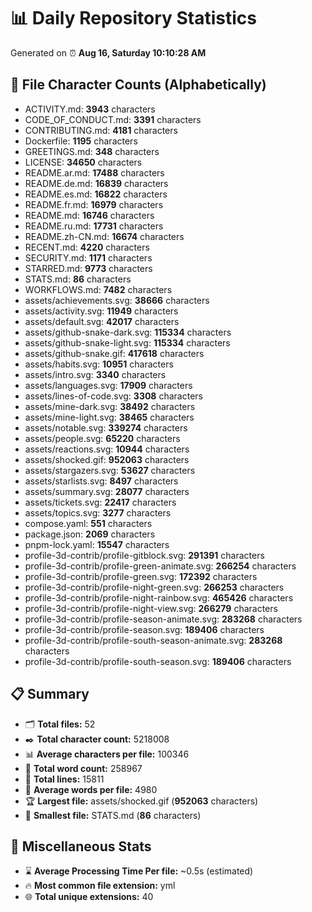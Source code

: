 # 📊 Daily Repository Statistics
Generated on ⏰ **Aug 16, Saturday 10:10:28 AM**

## 📂 File Character Counts (Alphabetically)
- ACTIVITY.md: **3943** characters
- CODE_OF_CONDUCT.md: **3391** characters
- CONTRIBUTING.md: **4181** characters
- Dockerfile: **1195** characters
- GREETINGS.md: **348** characters
- LICENSE: **34650** characters
- README.ar.md: **17488** characters
- README.de.md: **16839** characters
- README.es.md: **16822** characters
- README.fr.md: **16979** characters
- README.md: **16746** characters
- README.ru.md: **17731** characters
- README.zh-CN.md: **16674** characters
- RECENT.md: **4220** characters
- SECURITY.md: **1171** characters
- STARRED.md: **9773** characters
- STATS.md: **86** characters
- WORKFLOWS.md: **7482** characters
- assets/achievements.svg: **38666** characters
- assets/activity.svg: **11949** characters
- assets/default.svg: **42017** characters
- assets/github-snake-dark.svg: **115334** characters
- assets/github-snake-light.svg: **115334** characters
- assets/github-snake.gif: **417618** characters
- assets/habits.svg: **10951** characters
- assets/intro.svg: **3340** characters
- assets/languages.svg: **17909** characters
- assets/lines-of-code.svg: **3308** characters
- assets/mine-dark.svg: **38492** characters
- assets/mine-light.svg: **38465** characters
- assets/notable.svg: **339274** characters
- assets/people.svg: **65220** characters
- assets/reactions.svg: **10944** characters
- assets/shocked.gif: **952063** characters
- assets/stargazers.svg: **53627** characters
- assets/starlists.svg: **8497** characters
- assets/summary.svg: **28077** characters
- assets/tickets.svg: **22417** characters
- assets/topics.svg: **3277** characters
- compose.yaml: **551** characters
- package.json: **2069** characters
- pnpm-lock.yaml: **15547** characters
- profile-3d-contrib/profile-gitblock.svg: **291391** characters
- profile-3d-contrib/profile-green-animate.svg: **266254** characters
- profile-3d-contrib/profile-green.svg: **172392** characters
- profile-3d-contrib/profile-night-green.svg: **266253** characters
- profile-3d-contrib/profile-night-rainbow.svg: **465426** characters
- profile-3d-contrib/profile-night-view.svg: **266279** characters
- profile-3d-contrib/profile-season-animate.svg: **283268** characters
- profile-3d-contrib/profile-season.svg: **189406** characters
- profile-3d-contrib/profile-south-season-animate.svg: **283268** characters
- profile-3d-contrib/profile-south-season.svg: **189406** characters

## 📋 Summary
- 🗂️ **Total files:** 52
- ✒️ **Total character count:** 5218008
- 📊 **Average characters per file:** 100346
- 📝 **Total word count:** 258967
- 🧾 **Total lines:** 15811
- 📐 **Average words per file:** 4980
- 🏆 **Largest file:** assets/shocked.gif (**952063** characters)
- 🥉 **Smallest file:** STATS.md (**86** characters)

## 🌟 Miscellaneous Stats
- ⌛ **Average Processing Time Per file:** ~0.5s (estimated)
- 🔥 **Most common file extension:** yml
- 🌐 **Total unique extensions:** 40
